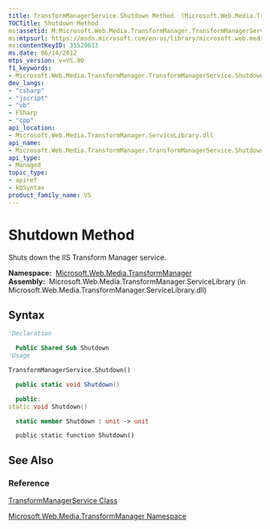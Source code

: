 ```yaml
---
title: TransformManagerService.Shutdown Method  (Microsoft.Web.Media.TransformManager)
TOCTitle: Shutdown Method
ms:assetid: M:Microsoft.Web.Media.TransformManager.TransformManagerService.Shutdown
ms:mtpsurl: https://msdn.microsoft.com/en-us/library/microsoft.web.media.transformmanager.transformmanagerservice.shutdown(v=VS.90)
ms:contentKeyID: 35520613
ms.date: 06/14/2012
mtps_version: v=VS.90
f1_keywords:
- Microsoft.Web.Media.TransformManager.TransformManagerService.Shutdown
dev_langs:
- "csharp"
- "jscript"
- "vb"
- FSharp
- "cpp"
api_location:
- Microsoft.Web.Media.TransformManager.ServiceLibrary.dll
api_name:
- Microsoft.Web.Media.TransformManager.TransformManagerService.Shutdown
api_type:
- Managed
topic_type:
- apiref
- kbSyntax
product_family_name: VS
---
```


# Shutdown Method

Shuts down the IIS Transform Manager service.

**Namespace:**  [Microsoft.Web.Media.TransformManager](microsoft-web-media-transformmanager-namespace.md)  
**Assembly:**  Microsoft.Web.Media.TransformManager.ServiceLibrary (in Microsoft.Web.Media.TransformManager.ServiceLibrary.dll)

## Syntax

```vb
'Declaration

  Public Shared Sub Shutdown
'Usage

TransformManagerService.Shutdown()
```

```csharp
  public static void Shutdown()
```

```cpp
  public:
static void Shutdown()
```

``` fsharp
  static member Shutdown : unit -> unit 
```

```jscript
  public static function Shutdown()
```

## See Also

### Reference

[TransformManagerService Class](transformmanagerservice-class-microsoft-web-media-transformmanager.md)

[Microsoft.Web.Media.TransformManager Namespace](microsoft-web-media-transformmanager-namespace.md)

